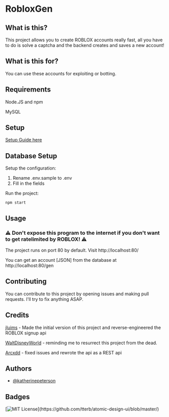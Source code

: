 # RobloxGen

## What is this?

This project allows you to create ROBLOX accounts really fast, all you have to do is solve a captcha and the backend creates and saves a new account!

## What is this for?

You can use these accounts for exploiting or botting.

## Requirements

Node.JS and npm

MySQL

## Setup
[Setup Guide here](https://github.com/jluims/RobloxGen/wiki)
## Database Setup


Setup the configuration:

1. Rename .env.sample to .env
2. Fill in the fields

Run the project:

`npm start`

## Usage

### ⚠ Don't expose this program to the internet if you don't want to get ratelimited by ROBLOX! ⚠

The project runs on port 80 by default. Visit http://localhost:80/

You can get an account [JSON] from the database at http://localhost:80/gen

## Contributing

You can contribute to this project by opening issues and making pull requests. I'll try to fix anything ASAP.

## Credits

[jluims](https://github.com/jluims/) - Made the initial version of this project and reverse-engineered the ROBLOX signup api

[WaltDisneyWorld](https://github.com/WaltDisneyWorld) - reminding me to resurrect this project from the dead.

[Arcxdd](https://github.com/Arcxdd) - fixed issues and rewrote the api as a REST api

## Authors

- [@katherinepeterson](https://www.github.com/octokatherine)


## Badges
[![MIT License](https://img.shields.io/apm/l/atomic-design-ui.svg?)](https://github.com/tterb/atomic-design-ui/blob/master/)
